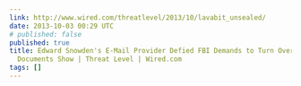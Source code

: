 ```yaml
---
link: http://www.wired.com/threatlevel/2013/10/lavabit_unsealed/
date: 2013-10-03 00:29 UTC
# published: false
published: true
title: Edward Snowden's E-Mail Provider Defied FBI Demands to Turn Over Crypto Keys,
  Documents Show | Threat Level | Wired.com
tags: []
---
```



